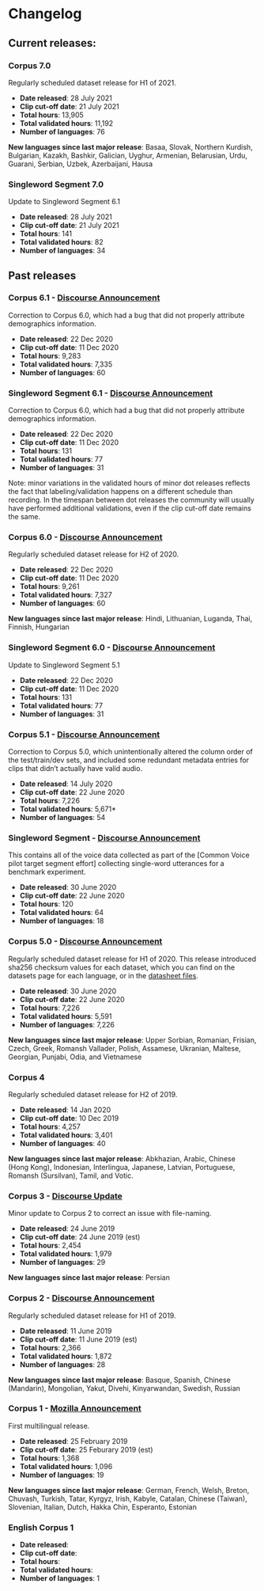 # Changelog

## Current releases:

### Corpus 7.0

Regularly scheduled dataset release for H1 of 2021.

* **Date released**: 28 July 2021
* **Clip cut-off date**: 21 July 2021
* **Total hours**: 13,905
* **Total validated hours**: 11,192
* **Number of languages**: 76

**New languages since last major release**: Basaa, Slovak, Northern Kurdish, Bulgarian, Kazakh, Bashkir, Galician, Uyghur, Armenian, Belarusian, Urdu, Guarani, Serbian, Uzbek, Azerbaijani, Hausa

### Singleword Segment 7.0

Update to Singleword Segment 6.1

* **Date released**: 28 July 2021
* **Clip cut-off date**: 21 July 2021
* **Total hours**: 141
* **Total validated hours**: 82
* **Number of languages**: 34

## Past releases

### Corpus 6.1 - [Discourse Announcement](https://discourse.mozilla.org/t/2020-end-of-year-common-voice-dataset-release/72287/)

Correction to Corpus 6.0, which had a bug that did not properly attribute demographics information.

* **Date released**: 22 Dec 2020
* **Clip cut-off date**: 11 Dec 2020
* **Total hours**: 9,283
* **Total validated hours**: 7,335
* **Number of languages**: 60

### Singleword Segment 6.1 - [Discourse Announcement](https://discourse.mozilla.org/t/2020-end-of-year-common-voice-dataset-release/72287/)

Correction to Corpus 6.0, which had a bug that did not properly attribute demographics information.

* **Date released**: 22 Dec 2020
* **Clip cut-off date**: 11 Dec 2020
* **Total hours**: 131
* **Total validated hours**: 77
* **Number of languages**: 31


Note: minor variations in the validated hours of minor dot releases reflects the fact that labeling/validation happens on a different schedule than recording. In the timespan between dot releases the community will usually have performed additional validations, even if the clip cut-off date remains the same.

### Corpus 6.0 - [Discourse Announcement](https://discourse.mozilla.org/t/2020-end-of-year-common-voice-dataset-release/72287/)

Regularly scheduled dataset release for H2 of 2020.

* **Date released**: 22 Dec 2020
* **Clip cut-off date**: 11 Dec 2020
* **Total hours**: 9,261
* **Total validated hours**: 7,327
* **Number of languages**: 60

**New languages since last major release**: Hindi, Lithuanian, Luganda, Thai, Finnish, Hungarian

### Singleword Segment 6.0 - [Discourse Announcement](https://discourse.mozilla.org/t/2020-end-of-year-common-voice-dataset-release/72287/)

Update to Singleword Segment 5.1

* **Date released**: 22 Dec 2020
* **Clip cut-off date**: 11 Dec 2020
* **Total hours**: 131
* **Total validated hours**: 77
* **Number of languages**: 31

### Corpus 5.1 - [Discourse Announcement](https://discourse.mozilla.org/t/common-voice-dataset-release-mid-year-2020/62938/7)

Correction to Corpus 5.0, which unintentionally altered the column order of the test/train/dev sets, and included some redundant metadata entries for clips that didn’t actually have valid audio.

* **Date released**: 14 July 2020
* **Clip cut-off date**: 22 June 2020
* **Total hours**: 7,226
* **Total validated hours**: 5,671*
* **Number of languages**: 54

### Singleword Segment - [Discourse Announcement](https://discourse.mozilla.org/t/common-voice-dataset-release-mid-year-2020/62938/)

This contains all of the voice data collected as part of the [Common Voice pilot target segment effort] collecting single-word utterances for a benchmark experiment.

* **Date released**: 30 June 2020
* **Clip cut-off date**: 22 June 2020
* **Total hours**: 120
* **Total validated hours**: 64
* **Number of languages**: 18

### Corpus 5.0 - [Discourse Announcement](https://discourse.mozilla.org/t/common-voice-dataset-release-mid-year-2020/62938/)

Regularly scheduled dataset release for H1 of 2020. This release introduced sha256 checksum values for each dataset, which you can find on the datasets page for each language, or in the [datasheet files](datasets/cv-corpus-5.1-2020-06-22.json).

* **Date released**: 30 June 2020
* **Clip cut-off date**: 22 June 2020
* **Total hours**: 7,226
* **Total validated hours**: 5,591
* **Number of languages**: 7,226

**New languages since last major release**: Upper Sorbian, Romanian, Frisian, Czech, Greek, Romansh Vallader, Polish, Assamese, Ukranian, Maltese, Georgian, Punjabi, Odia, and Vietnamese


### Corpus 4

Regularly scheduled dataset release for H2 of 2019.

* **Date released**: 14 Jan 2020
* **Clip cut-off date**: 10 Dec 2019
* **Total hours**: 4,257
* **Total validated hours**: 3,401
* **Number of languages**: 40

**New languages since last major release**: Abkhazian, Arabic, Chinese (Hong Kong), Indonesian, Interlingua, Japanese, Latvian, Portuguese, Romansh (Sursilvan), Tamil, and Votic.


### Corpus 3 - [Discourse Update](https://discourse.mozilla.org/t/common-voice-mid-year-release-more-data-more-languages/41409/16)

Minor update to Corpus 2 to correct an issue with file-naming.

* **Date released**: 24 June 2019
* **Clip cut-off date**: 24 June 2019 (est)
* **Total hours**: 2,454
* **Total validated hours**: 1,979
* **Number of languages**: 29

**New languages since last major release**: Persian

### Corpus 2 - [Discourse Announcement](https://discourse.mozilla.org/t/common-voice-mid-year-release-more-data-more-languages/41409)

Regularly scheduled dataset release for H1 of 2019.

* **Date released**: 11 June 2019
* **Clip cut-off date**: 11 June 2019 (est)
* **Total hours**: 2,366
* **Total validated hours**: 1,872
* **Number of languages**: 28

**New languages since last major release**: Basque, Spanish, Chinese (Mandarin), Mongolian, Yakut, Divehi, Kinyarwandan, Swedish, Russian


### Corpus 1 - [Mozilla Announcement](https://blog.mozilla.org/blog/2019/02/28/sharing-our-common-voices-mozilla-releases-the-largest-to-date-public-domain-transcribed-voice-dataset/)

First multilingual release.

* **Date released**: 25 February 2019
* **Clip cut-off date**: 25 Feburary 2019 (est)
* **Total hours**: 1,368
* **Total validated hours**: 1,096
* **Number of languages**: 19

**New languages since last major release**: German, French, Welsh, Breton, Chuvash, Turkish, Tatar, Kyrgyz, Irish, Kabyle, Catalan, Chinese (Taiwan), Slovenian, Italian, Dutch, Hakka Chin, Esperanto, Estonian


### English Corpus 1

* **Date released**:
* **Clip cut-off date**:
* **Total hours**:
* **Total validated hours**:
* **Number of languages**: 1